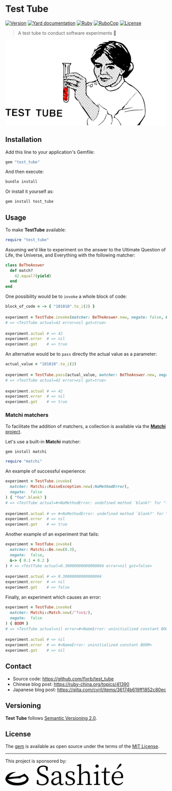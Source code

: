 # Test Tube

[![Version](https://img.shields.io/github/v/tag/fixrb/test_tube?label=Version&logo=github)](https://github.com/fixrb/test_tube/tags)
[![Yard documentation](https://img.shields.io/badge/Yard-documentation-blue.svg?logo=github)](https://rubydoc.info/github/fixrb/test_tube/main)
[![Ruby](https://github.com/fixrb/test_tube/workflows/Ruby/badge.svg?branch=main)](https://github.com/fixrb/test_tube/actions?query=workflow%3Aruby+branch%3Amain)
[![RuboCop](https://github.com/fixrb/test_tube/workflows/RuboCop/badge.svg?branch=main)](https://github.com/fixrb/test_tube/actions?query=workflow%3Arubocop+branch%3Amain)
[![License](https://img.shields.io/github/license/fixrb/test_tube?label=License&logo=github)](https://github.com/fixrb/test_tube/raw/main/LICENSE.md)

> A test tube to conduct software experiments 🧪

![A researcher experimenting with Ruby code](https://github.com/fixrb/test_tube/raw/main/img/social-media-preview.png)

## Installation

Add this line to your application's Gemfile:

```ruby
gem "test_tube"
```

And then execute:

```sh
bundle install
```

Or install it yourself as:

```sh
gem install test_tube
```

## Usage

To make __TestTube__ available:

```ruby
require "test_tube"
```

Assuming we'd like to experiment on the answer to the Ultimate Question of Life,
the Universe, and Everything with the following matcher:

```ruby
class BeTheAnswer
  def match?
    42.equal?(yield)
  end
end
```

One possibility would be to `invoke` a whole block of code:

```ruby
block_of_code = -> { "101010".to_i(2) }

experiment = TestTube.invoke(matcher: BeTheAnswer.new, negate: false, &block_of_code)
# => <TestTube actual=42 error=nil got=true>

experiment.actual # => 42
experiment.error  # => nil
experiment.got    # => true
```

An alternative would be to `pass` directly the actual value as a parameter:

```ruby
actual_value = "101010".to_i(2)

experiment = TestTube.pass(actual_value, matcher: BeTheAnswer.new, negate: false)
# => <TestTube actual=42 error=nil got=true>

experiment.actual # => 42
experiment.error  # => nil
experiment.got    # => true
```

### __Matchi__ matchers

To facilitate the addition of matchers, a collection is available via the
[__Matchi__ project](https://github.com/fixrb/matchi/).

Let's use a built-in __Matchi__ matcher:

```sh
gem install matchi
```

```ruby
require "matchi"
```

An example of successful experience:

```ruby
experiment = TestTube.invoke(
  matcher: Matchi::RaiseException.new(:NoMethodError),
  negate:  false
) { "foo".blank? }
# => <TestTube actual=#<NoMethodError: undefined method `blank?' for "foo":String> error=nil got=true>

experiment.actual # => #<NoMethodError: undefined method `blank?' for "foo":String>
experiment.error  # => nil
experiment.got    # => true
```

Another example of an experiment that fails:

```ruby
experiment = TestTube.invoke(
  matcher: Matchi::Be.new(0.3),
  negate:  false,
  &-> { 0.1 + 0.2 }
) # => <TestTube actual=0.30000000000000004 error=nil got=false>

experiment.actual # => 0.30000000000000004
experiment.error  # => nil
experiment.got    # => false
```

Finally, an experiment which causes an error:

```ruby
experiment = TestTube.invoke(
  matcher: Matchi::Match.new(/^foo$/),
  negate:  false
) { BOOM }
# => <TestTube actual=nil error=#<NameError: uninitialized constant BOOM> got=nil>

experiment.actual # => nil
experiment.error  # => #<NameError: uninitialized constant BOOM>
experiment.got    # => nil
```

## Contact

* Source code: https://github.com/fixrb/test_tube
* Chinese blog post: https://ruby-china.org/topics/41390
* Japanese blog post: https://qiita.com/cyril/items/36174b619ff1852c80ec

## Versioning

__Test Tube__ follows [Semantic Versioning 2.0](https://semver.org/).

## License

The [gem](https://rubygems.org/gems/test_tube) is available as open source under the terms of the [MIT License](https://github.com/fixrb/test_tube/raw/main/LICENSE.md).

---

<p>
  This project is sponsored by:<br />
  <a href="https://sashite.com/"><img
    src="https://github.com/fixrb/test_tube/raw/main/img/sashite.png"
    alt="Sashité" /></a>
</p>
